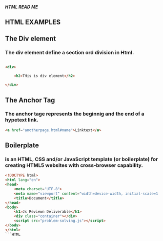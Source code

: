 ##### HTML READ ME

## HTML EXAMPLES

## The Div element
### The div element define a section ord division in Html.
```HTML

<div>
    
    <h2>THis is div element</h2>

</div>
```

## The Anchor Tag

### The anchor tage represents the beginnig and the end of a hypetext link.
```HTML
<a href="anotherpage.html#name">Linktext</a>
```

## Boilerplate
### is an HTML, CSS and/or JavaScript template (or boilerplate) for creating HTML5 websites with cross-browser capability.

```HTML
<!DOCTYPE html>
<html lang="en">
<head>
    <meta charset="UTF-8">
    <meta name="viewport" content="width=device-width, initial-scale=1.0">
    <title>Document</title>
</head>
<body>
    <h1>Js Reviewn Deliverable</h1>
    <div class="container"></div>
    <script src="problem-solving.js"></script>
</body>
</html>
```HTML
